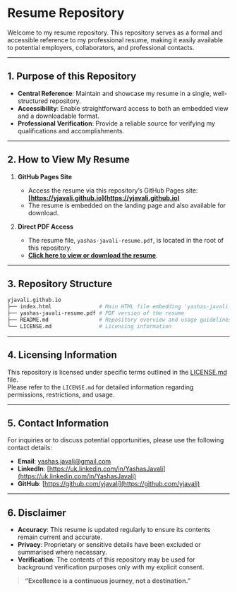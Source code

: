 # Resume Repository

Welcome to my resume repository. This repository serves as a formal and accessible reference to my professional resume, making it easily available to potential employers, collaborators, and professional contacts.

---

## 1. Purpose of this Repository

- **Central Reference**: Maintain and showcase my resume in a single, well-structured repository.  
- **Accessibility**: Enable straightforward access to both an embedded view and a downloadable format.  
- **Professional Verification**: Provide a reliable source for verifying my qualifications and accomplishments.

---

## 2. How to View My Resume

1. **GitHub Pages Site**  
   - Access the resume via this repository’s GitHub Pages site:  
     **[https://yjavali.github.io](https://yjavali.github.io)**  
   - The resume is embedded on the landing page and also available for download.

2. **Direct PDF Access**  
   - The resume file, `yashas-javali-resume.pdf`, is located in the root of this repository.  
   - **[Click here to view or download the resume](./yashas-javali-resume.pdf)**.

---

## 3. Repository Structure

```bash
yjavali.github.io
├── index.html               # Main HTML file embedding 'yashas-javali-resume.pdf'
├── yashas-javali-resume.pdf # PDF version of the resume
├── README.md                # Repository overview and usage guidelines
└── LICENSE.md               # Licensing information
```

---

## 4. Licensing Information

This repository is licensed under specific terms outlined in the [LICENSE.md](./LICENSE.md) file.  
Please refer to the `LICENSE.md` for detailed information regarding permissions, restrictions, and usage.

---

## 5. Contact Information

For inquiries or to discuss potential opportunities, please use the following contact details:

- **Email**: [yashas.javali@gmail.com](mailto:yashas.javali@gmail.com)  
- **LinkedIn**: [https://uk.linkedin.com/in/YashasJavali](https://uk.linkedin.com/in/YashasJavali)  
- **GitHub**: [https://github.com/yjavali](https://github.com/yjavali)

---

## 6. Disclaimer

- **Accuracy**: This resume is updated regularly to ensure its contents remain current and accurate.  
- **Privacy**: Proprietary or sensitive details have been excluded or summarised where necessary.  
- **Verification**: The contents of this repository may be used for background verification purposes only with my explicit consent.

> **“Excellence is a continuous journey, not a destination.”**
